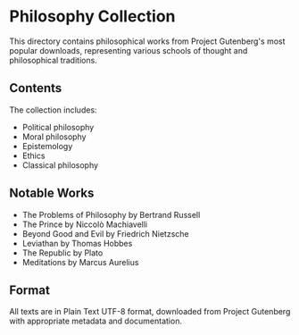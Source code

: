 # Philosophy Collection

This directory contains philosophical works from Project Gutenberg's most popular downloads, representing various schools of thought and philosophical traditions.

## Contents

The collection includes:
- Political philosophy
- Moral philosophy
- Epistemology
- Ethics
- Classical philosophy

## Notable Works
- The Problems of Philosophy by Bertrand Russell
- The Prince by Niccolò Machiavelli
- Beyond Good and Evil by Friedrich Nietzsche
- Leviathan by Thomas Hobbes
- The Republic by Plato
- Meditations by Marcus Aurelius

## Format
All texts are in Plain Text UTF-8 format, downloaded from Project Gutenberg with appropriate metadata and documentation.
